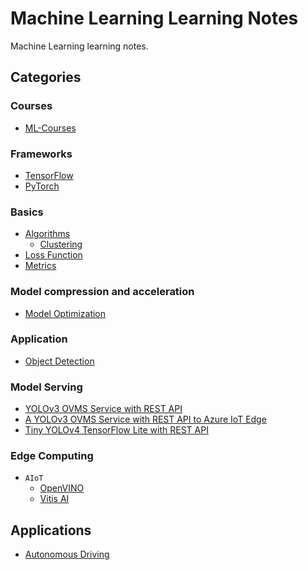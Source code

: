 # Machine Learning Learning Notes

Machine Learning learning notes.

## Categories

### Courses

- [ML-Courses](https://github.com/kaka-lin/ML-Courses)

### Frameworks

- [TensorFlow](https://github.com/kaka-lin/ML-Notes/tree/master/TensorFlow)
- [PyTorch](https://github.com/kaka-lin/ML-Notes/tree/master/Pytorch)

### Basics

- [Algorithms](https://github.com/kaka-lin/ML-Notes/tree/master/Algorithms)
  - [Clustering](https://github.com/kaka-lin/ML-Notes/tree/master/Algorithms/clustering)
- [Loss Function](https://github.com/kaka-lin/ML-Notes/tree/master/Loss%20Function)
- [Metrics](https://github.com/kaka-lin/ML-Notes/tree/master/Metrics)

### Model compression and acceleration

- [Model Optimization](https://github.com/kaka-lin/ML-Notes/tree/master/Model%20optimization)

### Application

- [Object Detection](https://github.com/kaka-lin/ML-Notes/tree/master/Object%20Detection)

### Model Serving

- [YOLOv3 OVMS Service with REST API](https://github.com/kaka-lin/ML-Notes/tree/master/Model%20Serving/yolov3-ovms)
- [A YOLOv3 OVMS Service with REST API to Azure IoT Edge](https://github.com/kaka-lin/yolov3-ovms-iotedge)
- [Tiny YOLOv4 TensorFlow Lite with REST API](https://github.com/kaka-lin/ML-Notes/tree/master/Model%20Serving/yolov4-tiny-tflite)


### Edge Computing

- `AIoT`
    - [OpenVINO](https://github.com/kaka-lin/ML-Notes/tree/master/AIoT/OpenVINO)
    - [Vitis AI](https://github.com/kaka-lin/ML-Notes/tree/master/AIoT/Vitis-AI)

## Applications

- [Autonomous Driving](https://github.com/kaka-lin/autonomous-driving-notes)
